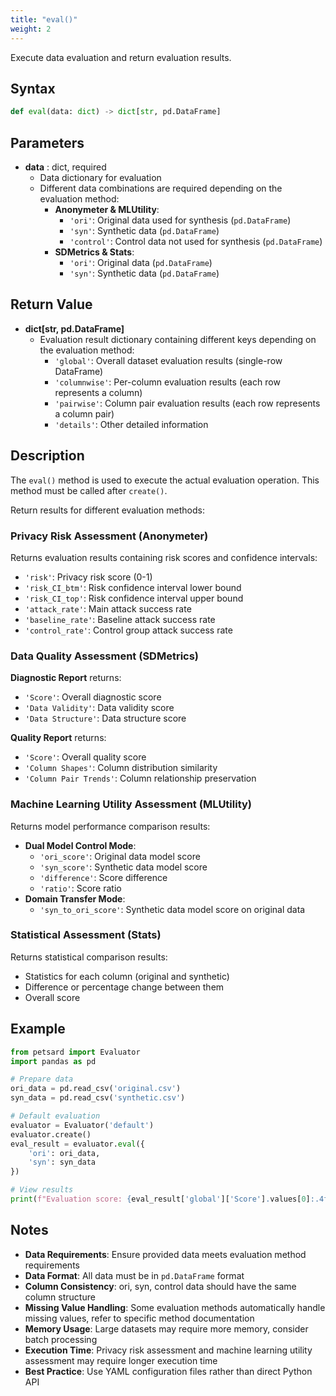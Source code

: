 ```yaml
---
title: "eval()"
weight: 2
---
```


Execute data evaluation and return evaluation results.

## Syntax

```python
def eval(data: dict) -> dict[str, pd.DataFrame]
```

## Parameters

- **data** : dict, required
    - Data dictionary for evaluation
    - Different data combinations are required depending on the evaluation method:
        - **Anonymeter & MLUtility**:
            - `'ori'`: Original data used for synthesis (`pd.DataFrame`)
            - `'syn'`: Synthetic data (`pd.DataFrame`)
            - `'control'`: Control data not used for synthesis (`pd.DataFrame`)
        - **SDMetrics & Stats**:
            - `'ori'`: Original data (`pd.DataFrame`)
            - `'syn'`: Synthetic data (`pd.DataFrame`)

## Return Value

- **dict[str, pd.DataFrame]**
    - Evaluation result dictionary containing different keys depending on the evaluation method:
        - `'global'`: Overall dataset evaluation results (single-row DataFrame)
        - `'columnwise'`: Per-column evaluation results (each row represents a column)
        - `'pairwise'`: Column pair evaluation results (each row represents a column pair)
        - `'details'`: Other detailed information

## Description

The `eval()` method is used to execute the actual evaluation operation. This method must be called after `create()`.

Return results for different evaluation methods:

### Privacy Risk Assessment (Anonymeter)

Returns evaluation results containing risk scores and confidence intervals:
- `'risk'`: Privacy risk score (0-1)
- `'risk_CI_btm'`: Risk confidence interval lower bound
- `'risk_CI_top'`: Risk confidence interval upper bound
- `'attack_rate'`: Main attack success rate
- `'baseline_rate'`: Baseline attack success rate
- `'control_rate'`: Control group attack success rate

### Data Quality Assessment (SDMetrics)

**Diagnostic Report** returns:
- `'Score'`: Overall diagnostic score
- `'Data Validity'`: Data validity score
- `'Data Structure'`: Data structure score

**Quality Report** returns:
- `'Score'`: Overall quality score
- `'Column Shapes'`: Column distribution similarity
- `'Column Pair Trends'`: Column relationship preservation

### Machine Learning Utility Assessment (MLUtility)

Returns model performance comparison results:
- **Dual Model Control Mode**:
    - `'ori_score'`: Original data model score
    - `'syn_score'`: Synthetic data model score
    - `'difference'`: Score difference
    - `'ratio'`: Score ratio
- **Domain Transfer Mode**:
    - `'syn_to_ori_score'`: Synthetic data model score on original data

### Statistical Assessment (Stats)

Returns statistical comparison results:
- Statistics for each column (original and synthetic)
- Difference or percentage change between them
- Overall score

## Example

```python
from petsard import Evaluator
import pandas as pd

# Prepare data
ori_data = pd.read_csv('original.csv')
syn_data = pd.read_csv('synthetic.csv')

# Default evaluation
evaluator = Evaluator('default')
evaluator.create()
eval_result = evaluator.eval({
    'ori': ori_data,
    'syn': syn_data
})

# View results
print(f"Evaluation score: {eval_result['global']['Score'].values[0]:.4f}")
```

## Notes

- **Data Requirements**: Ensure provided data meets evaluation method requirements
- **Data Format**: All data must be in `pd.DataFrame` format
- **Column Consistency**: ori, syn, control data should have the same column structure
- **Missing Value Handling**: Some evaluation methods automatically handle missing values, refer to specific method documentation
- **Memory Usage**: Large datasets may require more memory, consider batch processing
- **Execution Time**: Privacy risk assessment and machine learning utility assessment may require longer execution time
- **Best Practice**: Use YAML configuration files rather than direct Python API